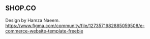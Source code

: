 ## SHOP.CO
Design by Hamza Naeem. https://www.figma.com/community/file/1273571982885059508/e-commerce-website-template-freebie
